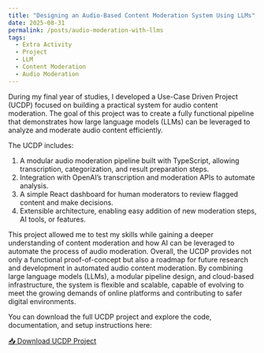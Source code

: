 ```yaml
---
title: "Designing an Audio-Based Content Moderation System Using LLMs"
date: 2025-08-31
permalink: /posts/audio-moderation-with-llms
tags:
  - Extra Activity
  - Project
  - LLM
  - Content Moderation
  - Audio Moderation
---
```


During my final year of studies, I developed a Use-Case Driven Project (UCDP) focused on building a practical system for audio content moderation. The goal of this project was to create a fully functional pipeline that demonstrates how large language models (LLMs) can be leveraged to analyze and moderate audio content efficiently.

The UCDP includes:

1. A modular audio moderation pipeline built with TypeScript, allowing transcription, categorization, and result preparation steps.
2. Integration with OpenAI’s transcription and moderation APIs to automate analysis.
3. A simple React dashboard for human moderators to review flagged content and make decisions.
4. Extensible architecture, enabling easy addition of new moderation steps, AI tools, or features.

This project allowed me to test my skills while gaining a deeper understanding of content moderation and how AI can be leveraged to automate the process of audio moderation. Overall, the UCDP provides not only a functional proof-of-concept but also a roadmap for future research and development in automated audio content moderation. By combining large language models (LLMs), a modular pipeline design, and cloud-based infrastructure, the system is flexible and scalable, capable of evolving to meet the growing demands of online platforms and contributing to safer digital environments.

You can download the full UCDP project and explore the code, documentation, and setup instructions here:

[📥 Download UCDP Project]({{site.baseurl}}/files/UCDP_Oleksandr_Nediev.pdf)
